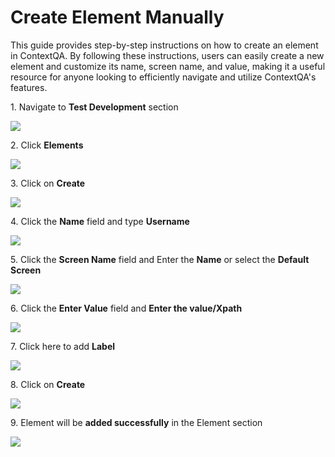 


# Create Element Manually

This guide provides step-by-step instructions on how to create an element in ContextQA. By following these instructions, users can easily create a new element and customize its name, screen name, and value, making it a useful resource for anyone looking to efficiently navigate and utilize ContextQA's features.

1\. Navigate to **Test Development** section

![](https://ajeuwbhvhr.cloudimg.io/colony-recorder.s3.amazonaws.com/files/2024-03-01/740e87d6-661d-4f99-94f3-a5f0009009a7/user_cropped_screenshot.jpeg?tl_px=0,0&br_px=1075,600&force_format=png&wat_scale=95&wat=1&wat_opacity=0.7&wat_gravity=northwest&wat_url=https://colony-recorder.s3.us-west-1.amazonaws.com/images/watermarks/FB923C_standard.png&wat_pad=5,224)


2\. Click **Elements**

![](https://ajeuwbhvhr.cloudimg.io/colony-recorder.s3.amazonaws.com/files/2024-03-01/dfbe3b77-4e6f-431d-afcb-7f0909353cf1/File.jpeg?tl_px=0,0&br_px=1075,600&force_format=png&wat_scale=95&wat=1&wat_opacity=0.7&wat_gravity=northwest&wat_url=https://colony-recorder.s3.us-west-1.amazonaws.com/images/watermarks/FB923C_standard.png&wat_pad=150,178)


3\. Click on **Create**

![](https://ajeuwbhvhr.cloudimg.io/colony-recorder.s3.amazonaws.com/files/2024-02-29/9434be10-63e2-4bbb-9eae-f42b52ad60ee/ascreenshot.jpeg?tl_px=200,0&br_px=1920,912&force_format=png&width=1120.0&wat=1&wat_opacity=0.7&wat_gravity=northwest&wat_url=https://colony-recorder.s3.us-west-1.amazonaws.com/images/watermarks/FB923C_standard.png&wat_pad=940,-9)


4\. Click the **Name** field and type **Username**

![](https://ajeuwbhvhr.cloudimg.io/colony-recorder.s3.amazonaws.com/files/2024-02-29/39cfc287-3544-4713-a495-0b45d38ff40a/ascreenshot.jpeg?tl_px=200,0&br_px=1920,912&force_format=png&width=1120.0&wat=1&wat_opacity=0.7&wat_gravity=northwest&wat_url=https://colony-recorder.s3.us-west-1.amazonaws.com/images/watermarks/FB923C_standard.png&wat_pad=740,78)


5\. Click the **Screen Name** field and Enter the **Name** or select the **Default Screen**

![](https://ajeuwbhvhr.cloudimg.io/colony-recorder.s3.amazonaws.com/files/2024-02-29/008065e0-e571-46c9-8910-bf206388fa52/ascreenshot.jpeg?tl_px=844,0&br_px=1920,600&force_format=png&wat_scale=95&wat=1&wat_opacity=0.7&wat_gravity=northwest&wat_url=https://colony-recorder.s3.us-west-1.amazonaws.com/images/watermarks/FB923C_standard.png&wat_pad=855,150)


6\. Click the **Enter Value** field and **Enter the value/Xpath**

![](https://ajeuwbhvhr.cloudimg.io/colony-recorder.s3.amazonaws.com/files/2024-02-29/9fb38c01-aa08-46c4-8f98-9db26a3e8f25/ascreenshot.jpeg?tl_px=844,0&br_px=1920,600&force_format=png&wat_scale=95&wat=1&wat_opacity=0.7&wat_gravity=northwest&wat_url=https://colony-recorder.s3.us-west-1.amazonaws.com/images/watermarks/FB923C_standard.png&wat_pad=712,230)


7\. Click here to add **Label**

![](https://ajeuwbhvhr.cloudimg.io/colony-recorder.s3.amazonaws.com/files/2024-02-29/27aaab04-46ed-4b78-8782-f3f7e4f195ff/ascreenshot.jpeg?tl_px=834,80&br_px=1909,681&force_format=png&wat_scale=95&wat=1&wat_opacity=0.7&wat_gravity=northwest&wat_url=https://colony-recorder.s3.us-west-1.amazonaws.com/images/watermarks/FB923C_standard.png&wat_pad=502,265)


8\. Click on **Create**

![](https://ajeuwbhvhr.cloudimg.io/colony-recorder.s3.amazonaws.com/files/2024-02-29/6694c056-5971-497b-aa04-d1bea8e05089/ascreenshot.jpeg?tl_px=844,311&br_px=1920,912&force_format=png&wat_scale=95&wat=1&wat_opacity=0.7&wat_gravity=northwest&wat_url=https://colony-recorder.s3.us-west-1.amazonaws.com/images/watermarks/FB923C_standard.png&wat_pad=930,520)


9\. Element will be **added successfully** in the Element section

![](https://ajeuwbhvhr.cloudimg.io/colony-recorder.s3.amazonaws.com/files/2024-03-05/f65d344d-8f19-4644-81c9-52df222776f6/user_cropped_screenshot.jpeg?tl_px=204,0&br_px=1279,600&force_format=png&wat_scale=95&wat=1&wat_opacity=0.7&wat_gravity=northwest&wat_url=https://colony-recorder.s3.us-west-1.amazonaws.com/images/watermarks/FB923C_standard.png&wat_pad=502,135)



